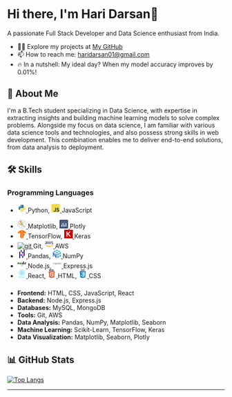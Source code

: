 # Hi there, I'm Hari Darsan👋

A passionate Full Stack Developer and Data Science enthusiast from India.

- 👨‍💻 Explore my projects at [My GitHub](https://github.com/haridarsan01)
- 📫 How to reach me: haridarsan01@gmail.com
- 🔥 In a nutshell: My ideal day? When my model accuracy improves by 0.01%!

## 🚀 About Me

I'm a B.Tech student specializing in Data Science, with expertise in extracting insights and building machine learning models to solve complex problems. Alongside my focus on data science, I am familiar with various data science tools and technologies, and also possess strong skills in web development. This combination enables me to deliver end-to-end solutions, from data analysis to deployment.

## 🛠️ Skills

### Programming Languages
<ul>
  <li> 
    <a href="https://www.python.org" target="_blank" rel="noreferrer">
      <img src="https://raw.githubusercontent.com/devicons/devicon/master/icons/python/python-original.svg" alt="python" width="20" height="20"/>
    </a> 
    Python, 
    <a href="https://developer.mozilla.org/en-US/docs/Web/JavaScript" target="_blank" rel="noreferrer">
      <img src="https://raw.githubusercontent.com/devicons/devicon/master/icons/javascript/javascript-original.svg" alt="javascript" width="20" height="20"/>
    </a> 
    JavaScript
  </li>
</ul>
<ul>
  <li>
    <a href="https://matplotlib.org/" target="_blank" rel="noreferrer">
      <img src="https://raw.githubusercontent.com/devicons/devicon/master/icons/matplotlib/matplotlib-original.svg" alt="matplotlib" width="20" height="20"/>
    </a>
    Matplotlib,  
    <a href="https://plotly.com/" target="_blank" rel="noreferrer">
      <img src="https://raw.githubusercontent.com/devicons/devicon/master/icons/plotly/plotly-original.svg" alt="plotly" width="20" height="20"/>
    </a>
    Plotly
  </li>
  <li>
    <a href="https://www.tensorflow.org/" target="_blank" rel="noreferrer">
      <img src="https://raw.githubusercontent.com/devicons/devicon/master/icons/tensorflow/tensorflow-original.svg" alt="tensorflow" width="20" height="20"/>
    </a>
    TensorFlow, 
    <a href="https://keras.io/" target="_blank" rel="noreferrer">
      <img src="https://raw.githubusercontent.com/devicons/devicon/master/icons/keras/keras-original.svg" alt="keras" width="20" height="20"/>
    </a>
    Keras
  </li>
  <li>
    <a href="https://git-scm.com/" target="_blank" rel="noreferrer">
      <img src="https://www.vectorlogo.zone/logos/git-scm/git-scm-icon.svg" alt="git" width="20" height="20"/>
    </a>
    Git, 
    <a href="https://aws.amazon.com/" target="_blank" rel="noreferrer">
      <img src="https://raw.githubusercontent.com/devicons/devicon/master/icons/amazonwebservices/amazonwebservices-original-wordmark.svg" alt="aws" width="20" height="20"/>
    </a>
    AWS
  </li>
  <li>
    <a href="https://pandas.pydata.org/" target="_blank" rel="noreferrer">
      <img src="https://raw.githubusercontent.com/devicons/devicon/master/icons/pandas/pandas-original.svg" alt="pandas" width="20" height="20"/>
    </a>
    Pandas, 
    <a href="https://numpy.org/" target="_blank" rel="noreferrer">
      <img src="https://raw.githubusercontent.com/devicons/devicon/master/icons/numpy/numpy-original.svg" alt="numpy" width="20" height="20"/>
    </a>
    NumPy
  </li>
  <li>
    <a href="https://nodejs.org/" target="_blank" rel="noreferrer">
      <img src="https://raw.githubusercontent.com/devicons/devicon/master/icons/nodejs/nodejs-original-wordmark.svg" alt="nodejs" width="20" height="20"/>
    </a>
    Node.js, 
    <a href="https://expressjs.com/" target="_blank" rel="noreferrer">
      <img src="https://raw.githubusercontent.com/devicons/devicon/master/icons/express/express-original-wordmark.svg" alt="express" width="20" height="20"/>
    </a>
    Express.js
  </li>
  <li>
    <a href="https://reactjs.org/" target="_blank" rel="noreferrer">
      <img src="https://raw.githubusercontent.com/devicons/devicon/master/icons/react/react-original-wordmark.svg" alt="react" width="20" height="20"/>
    </a>
    React, 
    <a href="https://www.w3.org/html/" target="_blank" rel="noreferrer">
      <img src="https://raw.githubusercontent.com/devicons/devicon/master/icons/html5/html5-original-wordmark.svg" alt="html5" width="20" height="20"/>
    </a>
    HTML, 
    <a href="https://www.w3schools.com/css/" target="_blank" rel="noreferrer">
      <img src="https://raw.githubusercontent.com/devicons/devicon/master/icons/css3/css3-original-wordmark.svg" alt="css3" width="20" height="20"/>
    </a>
    CSS
  </li>
</ul>


### 
<ul>
  <li><strong>Frontend:</strong> HTML, CSS, JavaScript, React</li>
  <li><strong>Backend:</strong> Node.js, Express.js</li>
  <li><strong>Databases:</strong> MySQL, MongoDB</li>
  <li><strong>Tools:</strong> Git, AWS</li>
  <li><strong>Data Analysis:</strong> Pandas, NumPy, Matplotlib, Seaborn</li>
  <li><strong>Machine Learning:</strong> Scikit-Learn, TensorFlow, Keras</li>
  <li><strong>Data Visualization:</strong> Matplotlib, Seaborn, Plotly</li>
</ul>

## 📊 GitHub Stats
[![Top Langs](https://github-readme-stats.vercel.app/api/top-langs/?username=kavusikan-15&layout=compact&theme=radical)](https://github.com/kavusikan-15/github-readme-stats)

---
